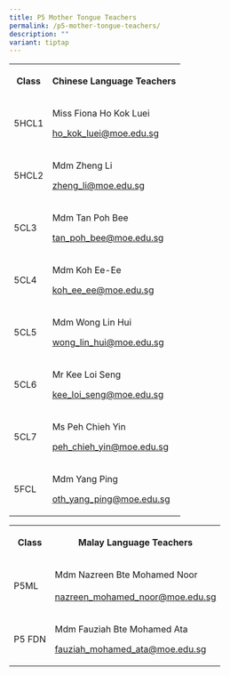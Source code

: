 ```yaml
---
title: P5 Mother Tongue Teachers
permalink: /p5-mother-tongue-teachers/
description: ""
variant: tiptap
---
```

<table><tbody><tr><th rowspan="1" colspan="1"><p><strong>Class</strong></p></th><th rowspan="1" colspan="1"><p><strong>Chinese Language Teachers</strong></p></th></tr><tr><td rowspan="1" colspan="1"><p>5HCL1</p></td><td rowspan="1" colspan="1"><p>Miss Fiona Ho Kok Luei <br></p><p><a href="mailto:ho_kok_luei@moe.edu.sg" rel="noopener noreferrer nofollow" target="_blank">ho_kok_luei@moe.edu.sg</a></p></td></tr><tr><td rowspan="1" colspan="1"><p>5HCL2</p></td><td rowspan="1" colspan="1"><p>Mdm Zheng Li <br></p><p><a href="mailto:zheng_li@moe.edu.sg" rel="noopener noreferrer nofollow" target="_blank">zheng_li@moe.edu.sg</a></p></td></tr><tr><td rowspan="1" colspan="1"><p>5CL3</p></td><td rowspan="1" colspan="1"><p>Mdm Tan Poh Bee <br></p><p><a href="mailto:tan_poh_bee@moe.edu.sg" rel="noopener noreferrer nofollow" target="_blank">tan_poh_bee@moe.edu.sg</a></p></td></tr><tr><td rowspan="1" colspan="1"><p>5CL4</p></td><td rowspan="1" colspan="1"><p>Mdm Koh Ee-Ee <br></p><p><a href="mailto:koh_ee_ee@moe.edu.sg" rel="noopener noreferrer nofollow" target="_blank">koh_ee_ee@moe.edu.sg</a></p></td></tr><tr><td rowspan="1" colspan="1"><p>5CL5</p></td><td rowspan="1" colspan="1"><p>Mdm Wong Lin Hui <br></p><p><a href="mailto:wong_lin_hui@moe.edu.sg" rel="noopener noreferrer nofollow" target="_blank">wong_lin_hui@moe.edu.sg</a></p></td></tr><tr><td rowspan="1" colspan="1"><p>5CL6</p></td><td rowspan="1" colspan="1"><p>Mr Kee Loi Seng <br></p><p><a href="mailto:kee_loi_seng@moe.edu.sg" rel="noopener noreferrer nofollow" target="_blank">kee_loi_seng@moe.edu.sg</a></p></td></tr><tr><td rowspan="1" colspan="1"><p>5CL7</p></td><td rowspan="1" colspan="1"><p>Ms Peh Chieh Yin</p><p></p><p><a href="mailto:peh_chieh_yin@moe.edu.sg" rel="noopener noreferrer nofollow" target="_blank">peh_chieh_yin@moe.edu.sg</a></p></td></tr><tr><td rowspan="1" colspan="1"><p>5FCL</p></td><td rowspan="1" colspan="1"><p>Mdm Yang Ping</p><p></p><p><a href="mailto:oth_yang_ping@moe.edu.sg" rel="noopener noreferrer nofollow" target="_blank">oth_yang_ping@moe.edu.sg</a></p></td></tr></tbody></table><table><tbody><tr><th rowspan="1" colspan="1"><p><strong>Class</strong></p></th><th rowspan="1" colspan="1"><p><strong>Malay Language Teachers</strong></p></th></tr><tr><td rowspan="1" colspan="1"><p>P5ML</p></td><td rowspan="1" colspan="1"><p>Mdm Nazreen Bte Mohamed Noor <br><br><a href="mailto:nazreen_mohamed_noor@moe.edu.sg" rel="noopener noreferrer nofollow" target="_blank">nazreen_mohamed_noor@moe.edu.sg</a></p></td></tr><tr><td rowspan="1" colspan="1"><p>P5 FDN</p></td><td rowspan="1" colspan="1"><p>Mdm Fauziah Bte Mohamed Ata</p><p></p><p><a href="mailto:fauziah_mohamed_ata@moe.edu.sg" rel="noopener noreferrer nofollow" target="_blank">fauziah_mohamed_ata@moe.edu.sg</a></p></td></tr></tbody></table><p></p>